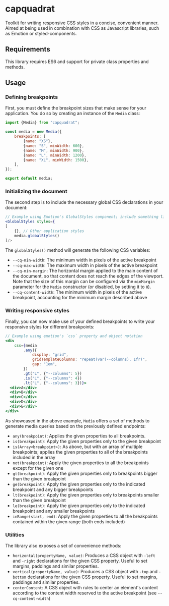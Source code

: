 # capquadrat
Toolkit for writing responsive CSS styles in a concise, convenient manner. Aimed at being used in combination with CSS as Javascript libraries, such as Emotion or styled-components.

## Requirements
This library requires ES6 and support for private class properties and methods.

## Usage

### Defining breakpoints
First, you must define the breakpoint sizes that make sense for your application. You do so by creating an instance of the `Media` class:
```jsx
import {Media} from "capquadrat";

const media = new Media({
    breakpoints: [
        {name: "XS"},
        {name: "S", minWidth: 600},
        {name: "M", minWidth: 900},
        {name: "L", minWidth: 1200},
        {name: "XL", minWidth: 1500},
    ],
});

export default media;
```

### Initializing the document
The second step is to include the necessary global CSS declarations in your document:
```jsx
// Example using Emotion's GlobalStyles component; include something like this in your root component
<GlobalStyles styles={
[
    {}, // Other application styles
    media.globalStyles()
]/>
```

The `globalStyles()` method will generate the following CSS variables:

- `--cq-min-width`: The minimum width in pixels of the active breakpoint
- `--cq-max-width`: The maximum width in pixels of the active breakpoint
- `--cq-min-margin`: The horizontal margin applied to the main content of the document, so that content does not reach the edges of the viewport.
  Note that the size of this margin can be configured via the `minMargin` parameter for the `Media` constructor (or disabled, by setting it to `0`).
- `--cq-content-width`: The minimum width in pixels of the active breakpoint, accounting for the minimum margin described above

### Writing responsive styles
Finally, you can now make use of your defined breakpoints to write your responsive styles for different breakpoints:

```jsx
// Example using emotion's `css` property and object notation
<div
    css={media
        .any({
            display: "grid",
            gridTemplateColumns: "repeat(var(--columns), 1fr)",
            gap: "1em",
        })
        .gt("L", {"--columns": 5})
        .is("L", {"--columns": 4})
        .lt("L", {"--columns": 3})}>
  <div>A</div>
  <div>B</div>
  <div>C</div>
  <div>D</div>
  <div>E</div>
</div>
```

As showcased in the above example, `Media` offers a set of methods to generate media queries based on the previously defined endpoints:

- `any(breakpoint)`: Applies the given properties to all breakpoints.
- `is(breakpoint)`: Apply the given properties only to the given breakpoint
- `is(Array<breakpoint>)`: As above, but with an array of multiple breakpoints; applies the given properties to all of the breakpoints included in the array
- `not(breakpoint)`: Apply the given properties to all the breakpoints except for the given one
- `gt(breakpoint)`: Apply the given properties only to breakpoints bigger than the given breakpoint
- `ge(breakpoint)`: Apply the given properties only to the indicated breakpoint and any bigger breakpoints
- `lt(breakpoint)`: Apply the given properties only to breakpoints smaller than the given breakpoint
- `le(breakpoint)`: Apply the given properties only to the indicated breakpoint and any smaller breakpoints
- `inRange(start, end)`: Apply the given properties to all the breakpoints contained within the given range (both ends included)

### Utilities
The library also exposes a set of convenience methods:

- `horizontal(propertyName, value)`: Produces a CSS object with `-left` and `-right` declarations for the given CSS property. Useful to set margins, paddings and similar properties.
- `vertical(propertyName, value)`: Produces a CSS object with `-top` and `-bottom` declarations for the given CSS property. Useful to set margins, paddings and similar properties.
- `centerContent`: A CSS object with rules to center an element's content according to the content width reserved to the active breakpoint (see `--cq-content-width`)
